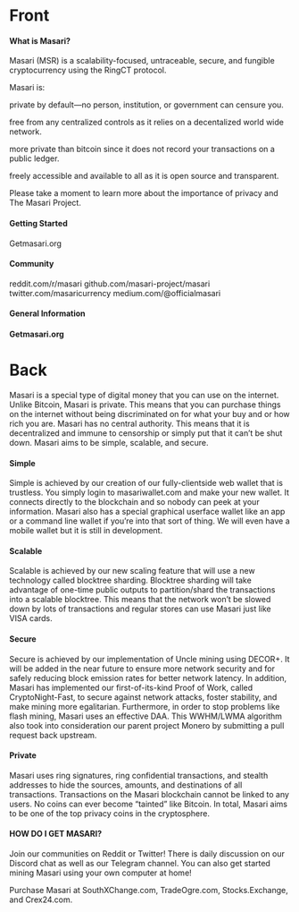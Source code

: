 # Front

#### What is Masari?

Masari (MSR) is a scalability-focused, untraceable, secure, and fungible cryptocurrency using the RingCT protocol.

Masari is:

private by default—no person, institution, or government can censure you. 

free from any centralized controls as it relies on a decentalized world wide network. 

more private than bitcoin since it does not record your transactions on a public ledger. 

freely accessible and available to all as it is open source and transparent. 

Please take a moment to learn more about the importance of privacy and The Masari Project. 

#### Getting Started

Getmasari.org

#### Community

reddit.com/r/masari
github.com/masari-project/masari
twitter.com/masaricurrency
medium.com/@officialmasari

#### General Information

#### Getmasari.org

# Back

Masari is a special type of digital money that you can use on the internet. Unlike Bitcoin, Masari is private. This means that you can purchase things on the internet without being discriminated on for what your buy and or how rich you are. Masari has no central authority. This means that it is decentralized and immune to censorship or simply put that it can’t be shut down. Masari aims to be simple, scalable, and secure.

#### Simple

Simple is achieved by our creation of our fully-clientside web wallet that is trustless. You simply login to masariwallet.com and make your new wallet. It connects directly to the blockchain and so nobody can peek  at your information. Masari also has a special graphical userface wallet like an app or a command line wallet if you’re into that sort of thing. We will even have a mobile wallet but it is still in development. 

#### Scalable

Scalable is achieved by our new scaling feature that will use a new technology called blocktree sharding.  Blocktree sharding will take advantage of one-time public outputs to partition/shard the transactions into a scalable blocktree. This means that the network won’t be slowed down by lots of transactions and regular stores can use Masari just like VISA cards. 

#### Secure

Secure is achieved by our implementation of Uncle mining using DECOR+. It will be added in the near future to ensure more network security and for safely reducing block emission rates for better network latency. In addition, Masari has implemented our first-of-its-kind Proof of Work, called CryptoNight-Fast, to secure against network attacks, foster stability, and make mining more egalitarian. Furthermore, in order to stop problems like flash mining, Masari uses an effective DAA. This WWHM/LWMA algorithm also took into consideration our parent project Monero by submitting a pull request back upstream. 

#### Private

Masari uses ring signatures, ring confidential transactions, and stealth addresses to hide the sources, amounts, and destinations of all transactions. Transactions on the Masari blockchain cannot be linked to any users. No coins can ever become “tainted” like Bitcoin. 
In total, Masari aims to be one of the top privacy coins in the cryptosphere.

#### HOW DO I GET MASARI?

Join our communities on Reddit or Twitter! There is daily discussion on our Discord chat as well as our Telegram channel. You can also get started mining Masari using your own computer at home!

Purchase Masari at SouthXChange.com, TradeOgre.com, Stocks.Exchange, and Crex24.com.

